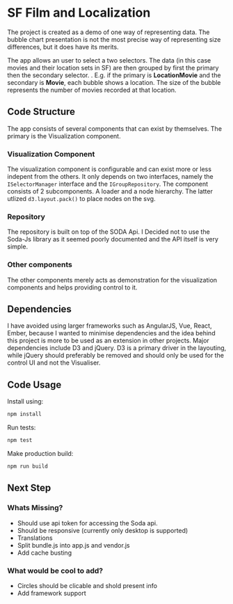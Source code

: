 

# SF Film and Localization 
The project is created as a demo of one way of representing data. 
The bubble chart presentation is not the most precise way of representing size differences, but it does have its merits. 

The app allows an user to select a two selectors. The data (in this case movies and their location sets in SF) are then grouped by first the primary then the secondary selector. . 
E.g. if the primary is **LocationMovie** and the secondary is **Movie**, each bubble shows a location. The size of the bubble represents the number of movies recorded at that location.


## Code Structure 
The app consists of several components that can exist by themselves. The primary is the Visualization component. 

### Visualization Component 
The visualization component is configurable and can exist more or less indepent from the others. It only depends on two interfaces, namely the `ISelectorManager` interface and the `IGroupRepository`. 
The component consists of 2 subcomponents. A loader and a node hierarchy. 
The latter utlized `d3.layout.pack()` to place nodes on the svg. 

### Repository
The repository is built on top of the SODA Api. I Decided not to use the Soda-Js library as it seemed poorly documented and the API itself is very simple. 


### Other components 
The other components merely acts as demonstration for the visualization components and helps providing control to it. 


## Dependencies 
I have avoided using larger frameworks such as AngularJS, Vue, React, Ember, because I wanted to minimise dependencies and the idea behind this project is more to be used as an extension in other projects. 
Major dependencies include D3 and jQuery. D3 is a primary driver in the layouting, while jQuery should preferably be removed and should only be used for the control UI and not the Visualiser. 

## Code Usage 

Install using:
```bash
npm install
```

Run tests:
```bash
npm test 
```

Make production build:
```bash
npm run build
```

## Next Step

### Whats Missing?
 - Should use api token for accessing the Soda api.
 - Should be responsive (currently only desktop is supported)
 - Translations
 - Split bundle.js into app.js and vendor.js 
 - Add cache busting

### What would be cool to add?
 - Circles should be clicable and shold present info
 - Add framework support 


